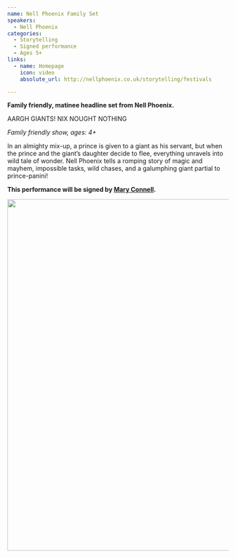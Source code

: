 ```yaml
---
name: Nell Phoenix Family Set
speakers:
  - Nell Phoenix
categories:
  - Storytelling
  - Signed performance
  - Ages 5+
links:
  - name: Homepage
    icon: video
    absolute_url: http://nellphoenix.co.uk/storytelling/festivals

---
```


__Family friendly, matinee headline set from Nell Phoenix.__

AARGH GIANTS! NIX NOUGHT NOTHING

*Family friendly show, ages: 4+*

In an almighty mix-up, a prince is given to a giant as his servant, but when the prince and the giant’s daughter decide to flee, everything unravels into wild tale of wonder. Nell Phoenix tells a romping story of magic and mayhem, impossible tasks, wild chases, and a galumphing giant partial to prince-panini!

__This performance will be signed by [Mary Connell](../../speakers/mary-connell-signer/).__

<div class="sw-center-div">
  <img src="../../assets/images/Nell_IMG_3388.jpeg" width=800 />
</div>